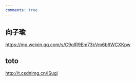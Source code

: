 ```yaml
---
comments: true
---
```


## 向子瑜

https://mp.weixin.qq.com/s/C9qIR9Em73kVm6b6WCXKpw

## toto

http://t.csdnimg.cn/lSugj